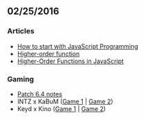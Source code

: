 ## 02/25/2016

### Articles

* [How to start with JavaScript Programming](http://jugoncalv.es/blog/javascript/how-to-start-with-javascript)
* [Higher-order function](https://en.wikipedia.org/wiki/Higher-order_function)
* [Higher-Order Functions in JavaScript](http://www.sitepoint.com/higher-order-functions-javascript)


### Gaming

* [Patch 6.4 notes](http://br.leagueoflegends.com/pt/news/game-updates/patch/notas-da-atualizacao-64)
* INTZ x KaBuM ([Game 1](https://www.youtube.com/watch?v=ZX1aRtDws_0) | [Game 2](https://www.youtube.com/watch?v=E9NmuVTXH3k))
* Keyd x Kino ([Game 1](https://www.youtube.com/watch?v=vGi2Jdu6FQc) | [Game 2](https://www.youtube.com/watch?v=H2ucAWbC2aY))
